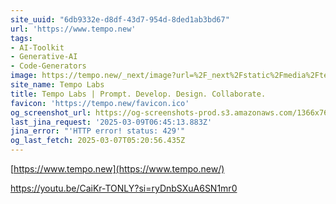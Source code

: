 ```yaml
---
site_uuid: "6db9332e-d8df-43d7-954d-8ded1ab3bd67"
url: 'https://www.tempo.new'
tags:
- AI-Toolkit
- Generative-AI
- Code-Generators
image: https://tempo.new/_next/image?url=%2F_next%2Fstatic%2Fmedia%2Ftempo-editor.720457c1.webp&w=3840&q=75
site_name: Tempo Labs
title: Tempo Labs | Prompt. Develop. Design. Collaborate.
favicon: 'https://tempo.new/favicon.ico'
og_screenshot_url: https://og-screenshots-prod.s3.amazonaws.com/1366x768/80/false/16cd4f14380c7d847ecf6957bc4ed12737eb620b1a6fc1c764582394cd44c96b.jpeg
last_jina_request: '2025-03-09T06:45:13.883Z'
jina_error: "'HTTP error! status: 429'"
og_last_fetch: 2025-03-07T05:20:56.435Z
---
```





[https://www.tempo.new](https://www.tempo.new/)

https://youtu.be/CaiKr-TONLY?si=ryDnbSXuA6SN1mr0
